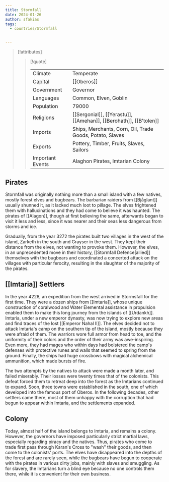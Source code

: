 ```yaml
---
title: Stormfall
date: 2024-01-26
author: sfakias
tags:
  - countries/Stormfall


---
```

> [!attributes]
> 
> > [!quote]
> >
> > | | |
> > | --- | --- |
> > | Climate | Temperate |
> > | Capital | [[Oberos]] |
> > | Government | Governor |
> > | Languages | Common, Elven, Goblin |
> > | Population | 79000 |
> > | Religions | [[Sergonial]], [[Yerastu]], [[Amehan]], [[Berohath]], [[B'tolen]] |
> > | Imports | Ships, Merchants, Corn, Oil, Trade Goods, Potato, Slaves |
> > | Exports | Pottery, Timber, Fruits, Slaves, Sailors |
> > | Important Events | Alaghon Pirates, Imtarian Colony |

## Pirates

Stormfall was originally nothing more than a small island with a few natives, mostly forest elves and bugbears. The barbarian raiders from [[Bjåglant]] usually shunned it, as it lacked much loot to pillage. The elves frightened them with hallucinations and they had come to believe it was haunted. The pirates of [[Alagon]], though at first believing the same, afterwards began to visit it less and less, since it was nearer and their seas less dangerous from storms and ice.

Gradually, from the year 3272 the pirates built two villages in the west of the island, Zarketh in the south and Grayser in the west. They kept their distance from the elves, not wanting to provoke them. However, the elves, in an unprecedented move in their history, [[Stormfall Defence|allied]] themselves with the bugbears and coordinated a concerted attack on the villages with particular ferocity, resulting in the slaughter of the majority of the pirates.

## [[Imtaria]] Settlers

In the year 4228, an expedition from the west arrived in Stormsfall for the first time. They were a dozen ships from [[Imtaria]], whose unique construction of coralwood and Water Elemental assistance in propulsion enabled them to make this long journey from the islands of [[Urdankh]]. Imtaria, under a new emperor dynasty, was now trying to explore new areas and find traces of the lost [[Emperor Nahal II]]. The elves decided not to attack Imtaria's camp on the southern tip of the island, mostly because they were afraid of them. The warriors wore full armor from head to toe, and the uniformity of their colors and the order of their army was awe-inspiring. Even more, they had mages who within days had bolstered the camp's defenses with protective runes and walls that seemed to spring from the ground. Finally, the ships had huge crossbows with magical alchemical ammunition, which made bursts of fire.

The two attempts by the natives to attack were made a month later, and failed miserably. Their losses were twenty times that of the colonists. This defeat forced them to retreat deep into the forest as the Imtarians continued to expand. Soon, three towns were established in the south, one of which developed into the famous port of Oberos. In the following decades, other settlers came there, most of them unhappy with the corruption that had begun to appear within Imtaria, and the settlements expanded.

## Colony

Today, almost half of the island belongs to Imtaria, and remains a colony. However, the governors have imposed particularly strict martial laws, especially regarding piracy and the natives. Thus, pirates who come to trade first pass through Karan's Cross to "wash" their goods, and then come to the colonists' ports. The elves have disappeared into the depths of the forest and are rarely seen, while the bugbears have begun to cooperate with the pirates in various dirty jobs, mainly with slaves and smuggling. As for slavery, the Imtarians turn a blind eye because no one controls them there, while it is convenient for their own business.